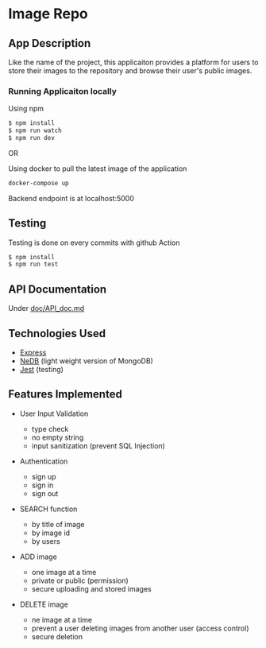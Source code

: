 # Image Repo

## App Description

Like the name of the project, this applicaiton provides a platform for users to store their images to the repository and browse their user's public images.  

### Running Applicaiton locally

Using npm 
```bash
$ npm install
$ npm run watch
$ npm run dev
```

OR

Using docker to pull the latest image of the application
```bash
docker-compose up
```

Backend endpoint is at localhost:5000

## Testing
Testing is done on every commits with github Action
```bash
$ npm install
$ npm run test
```

## API Documentation

Under [doc/API_doc.md](https://github.com/HomingL/ShopifyCodingChallengeBackend/blob/main/doc/API_doc.md)


## Technologies Used
- [Express](https://expressjs.com/)
- [NeDB](https://github.com/louischatriot/nedb) (light weight version of MongoDB)
- [Jest](https://jestjs.io/) (testing)


## Features Implemented

- User Input Validation
  - type check
  - no empty string
  - input sanitization (prevent SQL Injection)

- Authentication
  - sign up
  - sign in
  - sign out

- SEARCH function
  - by title of image
  - by image id
  - by users

- ADD image
  - one image at a time
  - private or public (permission)
  - secure uploading and stored images

- DELETE image
  - ne image at a time
  - prevent a user deleting images from another user (access control)
  - secure deletion
